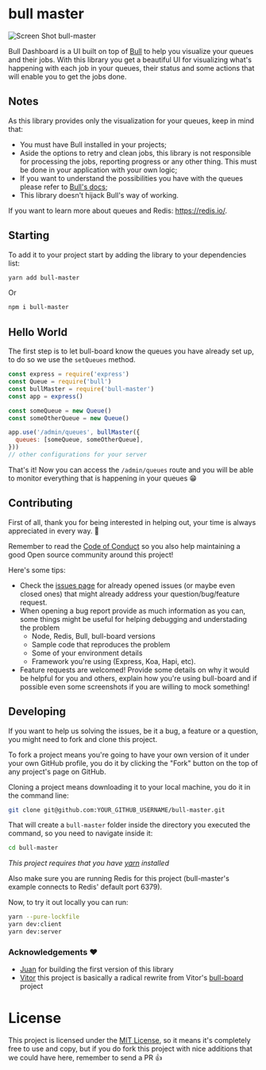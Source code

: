 # bull master

![Screen Shot bull-master](https://user-images.githubusercontent.com/7879022/77668840-e8e4ce80-6fbe-11ea-8a35-e65d247e10b6.png)

Bull Dashboard is a UI built on top of [Bull](https://github.com/OptimalBits/bull) to help you visualize your queues and their jobs.
With this library you get a beautiful UI for visualizing what's happening with each job in your queues, their status and some actions that will enable you to get the jobs done.

## Notes

As this library provides only the visualization for your queues, keep in mind that:

- You must have Bull installed in your projects;
- Aside the options to retry and clean jobs, this library is not responsible for processing the jobs, reporting progress or any other thing. This must be done in your application with your own logic;
- If you want to understand the possibilities you have with the queues please refer to [Bull's docs](https://optimalbits.github.io/bull/);
- This library doesn't hijack Bull's way of working.

If you want to learn more about queues and Redis: https://redis.io/.

## Starting

To add it to your project start by adding the library to your dependencies list:

```sh
yarn add bull-master
```

Or

```sh
npm i bull-master
```

## Hello World

The first step is to let bull-board know the queues you have already set up, to do so we use the `setQueues` method.

```js
const express = require('express')
const Queue = require('bull')
const bullMaster = require('bull-master')
const app = express()

const someQueue = new Queue()
const someOtherQueue = new Queue()

app.use('/admin/queues', bullMaster({
  queues: [someQueue, someOtherQueue],
}))
// other configurations for your server
```

That's it! Now you can access the `/admin/queues` route and you will be able to monitor everything that is happening in your queues 😁

## Contributing

First of all, thank you for being interested in helping out, your time is always appreciated in every way. 💯

Remember to read the [Code of Conduct](https://github.com/hans-lizihan/bull-master/blob/master/CODE_OF_CONDUCT.md) so you also help maintaining a good Open source community around this project!

Here's some tips:

- Check the [issues page](https://github.com/hans-lizihan/bull-master/issues) for already opened issues (or maybe even closed ones) that might already address your question/bug/feature request.
- When opening a bug report provide as much information as you can, some things might be useful for helping debugging and understading the problem
  - Node, Redis, Bull, bull-board versions
  - Sample code that reproduces the problem
  - Some of your environment details
  - Framework you're using (Express, Koa, Hapi, etc).
- Feature requests are welcomed! Provide some details on why it would be helpful for you and others, explain how you're using bull-board and if possible even some screenshots if you are willing to mock something!

## Developing

If you want to help us solving the issues, be it a bug, a feature or a question, you might need to fork and clone this project.

To fork a project means you're going to have your own version of it under your own GitHub profile, you do it by clicking the "Fork" button on the top of any project's page on GitHub.

Cloning a project means downloading it to your local machine, you do it in the command line:

```sh
git clone git@github.com:YOUR_GITHUB_USERNAME/bull-master.git
```

That will create a `bull-master` folder inside the directory you executed the command, so you need to navigate inside it:

```sh
cd bull-master
```

_This project requires that you have [yarn](https://yarnpkg.com/lang/en/) installed_

Also make sure you are running Redis for this project (bull-master's example connects to Redis' default port 6379).

Now, to try it out locally you can run:

```sh
yarn --pure-lockfile 
yarn dev:client 
yarn dev:server
```

### Acknowledgements ❤️

- [Juan](https://github.com/joaomilho) for building the first version of this library
- [Vitor](https://github.com/vcapretz) this project is basically a radical rewrite from Vitor's [bull-board](https://github.com/vcapretz/bull-board) project

# License

This project is licensed under the [MIT License](https://github.com/hans-lizihan/bull-master/blob/master/LICENSE), so it means it's completely free to use and copy, but if you do fork this project with nice additions that we could have here, remember to send a PR 👍
